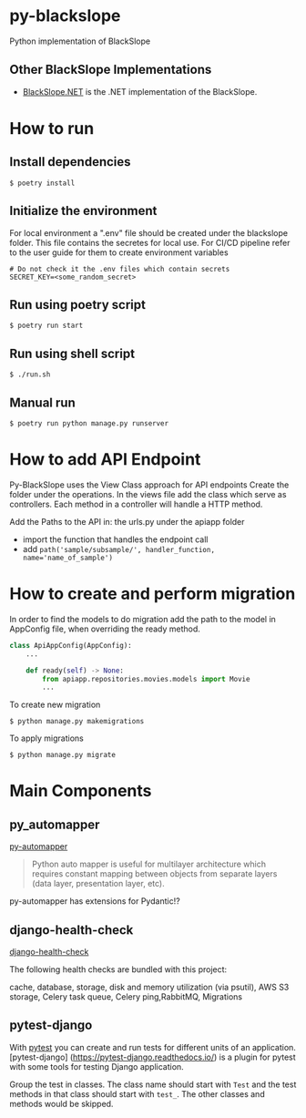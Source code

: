 # py-blackslope

Python implementation of BlackSlope

## Other BlackSlope Implementations

-   [BlackSlope.NET](https://github.com/SlalomBuild/blackslope.net) is the .NET implementation of the BlackSlope.

# How to run

## Install dependencies

```shell
$ poetry install
```

## Initialize the environment

For local environment a ".env" file should be created under the blackslope folder. This file contains the secretes for local use. For CI/CD pipeline refer to the user guide for them to create environment variables

```local.env
# Do not check it the .env files which contain secrets
SECRET_KEY=<some_random_secret>
```

## Run using poetry script

```shell
$ poetry run start
```

## Run using shell script

```shell
$ ./run.sh
```

## Manual run

```shell
$ poetry run python manage.py runserver
```

# How to add API Endpoint

Py-BlackSlope uses the View Class approach for API endpoints
Create the folder under the operations. In the views file add the class which serve as controllers. Each method in a controller will handle a HTTP method.

Add the Paths to the API in:
the urls.py under the apiapp folder

-   import the function that handles the endpoint call
-   add `path('sample/subsample/', handler_function, name='name_of_sample')`

# How to create and perform migration

In order to find the models to do migration add the path to the model in AppConfig file, when overriding the ready method.

```python
class ApiAppConfig(AppConfig):
    ...

    def ready(self) -> None:
        from apiapp.repositories.movies.models import Movie
        ...
```

To create new migration

```shell
$ python manage.py makemigrations
```

To apply migrations

```shell
$ python manage.py migrate
```

# Main Components

## py_automapper

[py-automapper](https://pypi.org/project/py-automapper/)

> Python auto mapper is useful for multilayer architecture which requires constant mapping between objects from separate layers (data layer, presentation layer, etc).

py-automapper has extensions for Pydantic!?

## django-health-check

[django-health-check](https://pypi.org/project/django-health-check/)

The following health checks are bundled with this project:

cache, database, storage, disk and memory utilization (via psutil), AWS S3 storage, Celery task queue, Celery ping,RabbitMQ, Migrations

## pytest-django

With [pytest](https://docs.pytest.org/) you can create and run tests for different units of an application. [pytest-django] (https://pytest-django.readthedocs.io/) is a plugin for pytest with some tools for testing Django application.

Group the test in classes. The class name should start with `Test` and the test methods in that class should start with `test_`. The other classes and methods would be skipped.
